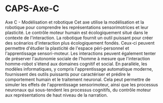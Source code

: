 # CAPS-Axe-C

Axe C - Modélisation et robotique
Cet axe utilise la modélisation et la robotique pour comprendre les représentations sensorimotrices et leur plasticité.  Le contrôle moteur humain est écologiquement situé dans le contexte de l'interaction.  La robotique fournit un outil puissant pour créer des scénarios d'interaction plus écologiquement fondés.  Ceux-ci peuvent permettre d'étudier la plasticité de l'espace péri-personnel et l'apprentissage sensori-moteur.  Les interactions peuvent également tenter de préserver l'autonomie sociale de l'homme à mesure que l'interaction homme-robot s'étend aux domaines cognitif et social.
En parallèle, les modèles informatiques, y compris l'apprentissage automatique moderne, fournissent des outils puissants pour caractériser et prédire le comportement humain et le traitement neuronal.  Cela peut permettre de simuler les effets de l'apprentissage sensorimoteur, ainsi que les processus neuronaux qui sous-tendent les processus cognitifs, du contrôle moteur aux représentations de haut niveau de la narration.



